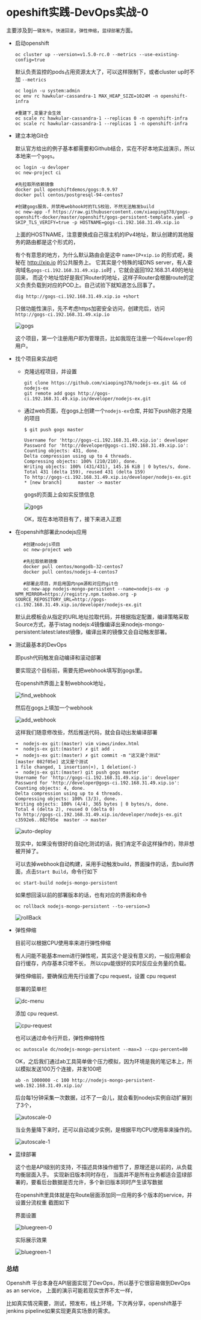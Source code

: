 # opeshift实践-DevOps实战-0

主要涉及到``一键发布``，``快速回滚``，``弹性伸缩``，``蓝绿部署``方面。


- 启动openshift

      oc cluster up --version=v1.5.0-rc.0 --metrics --use-existing-config=true

    默认负责监控的pods占用资源太大了，可以这样限制下，或者cluster up时不加 ``--metrics``
    
      oc login -u system:admin
      oc env rc hawkular-cassandra-1 MAX_HEAP_SIZE=1024M -n openshift-infra

      #重建下,变量才会生效
      oc scale rc hawkular-cassandra-1 --replicas 0 -n openshift-infra
      oc scale rc hawkular-cassandra-1 --replicas 1 -n openshift-infra

- 建立本地Git仓

  默认官方给出的例子基本都需要和Github结合，实在不好本地实战演示，所以本地来一个``gogs``。

      oc login -u devloper
      oc new-project ci

      #先拉取所依赖镜像
      docker pull openshiftdemos/gogs:0.9.97
      docker pull centos/postgresql-94-centos7

      #创建gogs服务，并禁用webhook时的TLS校验，不然无法触发build
      oc new-app -f https://raw.githubusercontent.com/xiaoping378/gogs-openshift-docker/master/openshift/gogs-persistent-template.yaml -p SKIP_TLS_VERIFY=true -p HOSTNAME=gogs-ci.192.168.31.49.xip.io

  上面的HOSTNAME，注意要换成自己宿主机的IPv4地址，默认创建的其他服务的路由都是这个形式的，

  有个有意思的地方，为什么默认路由会是这中 ``name+IP+xip.io`` 的形式呢，奥秘在 http://xip.io 的公共服务上。
  它其实是个特殊的域DNS server，有人查询域名``gogs-ci.192.168.31.49.xip.io``时 ，它就会返回192.168.31.49的地址回来，
  而这个地址恰好是我们Router的地址，这样子Router会根据route的定义负责负载到对应的POD上。自己试验下就知道怎么回事了。

      dig http://gogs-ci.192.168.31.49.xip.io +short

  只做功能性演示，先不考虑https加密安全访问，创建完后，访问``http://gogs-ci.192.168.31.49.xip.io``

  ![gogs](/assets/openshift-gogs.png)

  这个项目，第一个注册用户即为管理员，比如我现在注册一个叫``developer``的用户。

- 找个项目来实战吧

    - 克隆远程项目，并设置
    
          git clone https://github.com/xiaoping378/nodejs-ex.git && cd nodejs-ex
          git remote add gogs http://gogs-ci.192.168.31.49.xip.io/developer/nodejs-ex.git

    - 通过web页面，在gogs上创建一个``nodejs-ex``仓库, 并如下push刚才克隆的项目
    
          $ git push gogs master

          Username for 'http://gogs-ci.192.168.31.49.xip.io': developer
          Password for 'http://developer@gogs-ci.192.168.31.49.xip.io':
          Counting objects: 431, done.
          Delta compression using up to 4 threads.
          Compressing objects: 100% (210/210), done.
          Writing objects: 100% (431/431), 145.16 KiB | 0 bytes/s, done.
          Total 431 (delta 159), reused 431 (delta 159)
          To http://gogs-ci.192.168.31.49.xip.io/developer/nodejs-ex.git
          * [new branch]      master -> master

      gogs的页面上会如实反馈信息

      ![gogs](/assets/gogs-create-push.png)

      OK，现在本地项目有了，接下来进入正题

 - 在openshift部署此nodejs应用
          
          #创建nodejs项目
          oc new-project web

          #先拉取依赖镜像
          docker pull centos/mongodb-32-centos7
          docker pull centos/nodejs-4-centos7

          #部署此项目，并启用国内npm源和对应的git仓
          oc new-app nodejs-mongo-persistent --name=nodejs-ex -p NPM_MIRROR=https://registry.npm.taobao.org -p SOURCE_REPOSITORY_URL=http://gogs-ci.192.168.31.49.xip.io/developer/nodejs-ex.git

    默认此模板会从指定的URL地址拉取代码，并根据指定配置，编译策略采取Source方式，基于istag nodejs:4镜像编译出来nodejs-mongo-persistent:latest:latest镜像，编译出来的镜像又会自动触发部署。


- 测试最基本的DevOps

  即push代码触发自动编译和滚动部署

  要实现这个目标前，需要先把webhook填写到gogs里。

  在openshift界面上复制webhook地址，

  ![find_webhook](/assets/openshift-github-webhook.png)

  然后在gogs上填加一个webhook

  ![add_webhook](/assets/openshift-gogs-webhook.png)


  这样我们随意修改些，然后推送代码，就会自动出发编译部署

      ➜  nodejs-ex git:(master) vim views/index.html        
      ➜  nodejs-ex git:(master) ✗ git add .
      ➜  nodejs-ex git:(master) ✗ git commit -m "这又是个测试"
      [master 082f05e] 这又是个测试
      1 file changed, 1 insertion(+), 1 deletion(-)
      ➜  nodejs-ex git:(master) git push gogs master
      Username for 'http://gogs-ci.192.168.31.49.xip.io': developer
      Password for 'http://developer@gogs-ci.192.168.31.49.xip.io':
      Counting objects: 4, done.
      Delta compression using up to 4 threads.
      Compressing objects: 100% (3/3), done.
      Writing objects: 100% (4/4), 365 bytes | 0 bytes/s, done.
      Total 4 (delta 2), reused 0 (delta 0)
      To http://gogs-ci.192.168.31.49.xip.io/developer/nodejs-ex.git
      c3592e6..082f05e  master -> master

  ![auto-deploy](/assets/push-build-deploy.png)

  现实中，如果没有很好的自动化测试的话，我们肯定不会这样操作的，除非想被开掉了。

  可以去掉webhook自动构建，采用手动触发build，界面操作的话，去build界面，点击``Start Build``，命令行如下

      oc start-build nodejs-mongo-persistent

  如果想回滚以前的部署版本的话，也有对应的界面和命令

      oc rollback nodejs-mongo-persistent --to-version=3

  ![rollBack](/assets/openshift-roll-back.png)

- 弹性伸缩

  目前可以根据CPU使用率来进行弹性伸缩

  有人问能不能基本mem进行弹性呢，其实这个是没有意义的，一般应用都会自行缓存，内存基本只增不长， 所以cpu能很好的实时反应业务量的负载。

  弹性伸缩前，要确保应用先行设置了cpu request，设置 cpu request

  部署的菜单栏

  ![dc-menu](/assets/openshift-dc-menu.png)

  添加 cpu request.

  ![cpu-request](/assets/openshift-cpu-request.png)

  也可以通过命令行开启，弹性伸缩特性

      oc autoscale dc/nodejs-mongo-persistent --max=3 --cpu-percent=80

  OK，之后我们通过ab工具简单做个压力模拟，因为环境是我的笔记本上，所以模拟发送100万个连接，并发100吧

      ab -n 1000000 -c 100 http://nodejs-mongo-persistent-web.192.168.31.49.xip.io/

  后台每1分钟采集一次数据，过不了一会儿，就会看到nodejs实例自动扩展到了3个，

  ![autoscale-0](/assets/openshift-autoscale-0.png)

  当业务量降下来时，还可以自动减少实例，是根据平均CPU使用率来操作的。

  ![autoscale-1](/assets/openshift-autoscale-1.png)


- 蓝绿部署

  这个也是API级别的支持，不描述具体操作细节了，原理还是以前的，从负载均衡层面入手。 实现新旧版本同时存在，
  当面并不是所有业务都适合蓝绿部署的，要看后台数据是否允许，多个新旧版本同时产生读写数据

  在openshift里具体就是在Route层面添加同一应用的多个版本的service，并设置分流权重
  截图如下

  界面设置

  ![bluegreen-0](/assets/openshift-blue-green-0.png)

  实际展示效果

  ![bluegreen-1](/assets/openshift-blue-green-1.png)



### 总结

Openshift 平台本身在API层面实现了DevOps，所以基于它很容易做到DevOps as an service， 上面的演示可能若现实世界不太一样，

比如真实情况需要，测试，预发布，线上环境，下次再分享，openshift基于jenkins pipeline如果实现更真实场景的需求。
